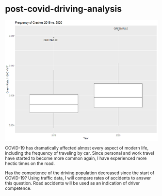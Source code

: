 # post-covid-driving-analysis

<img src="covid_driving_analysis_files/figure-gfm/unnamed-chunk-12-1.png" align="center" height="400">

COVID-19 has dramatically affected almost every aspect of modern life, including the frequency of traveling by car. Since personal and work travel have started to become more common again, I have experienced more hectic times on the road.

Has the competence of the driving population decreased since the start of COVID-19? Using traffic data, I will compare rates of accidents to answer this question. Road accidents will be used as an indication of driver competence.